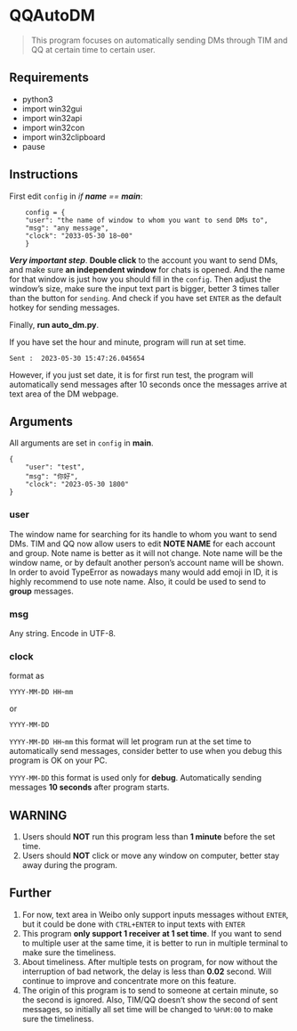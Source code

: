 # QQAutoDM

> This program focuses on automatically sending DMs through TIM and QQ at certain time to certain user.



## Requirements

- python3
- import win32gui
- import win32api
- import win32con
- import win32clipboard
- pause



## Instructions

First edit  `config` in *if ____name____ == ____main____*:

```
    config = {
    "user": "the name of window to whom you want to send DMs to",
    "msg": "any message",
    "clock": "2033-05-30 18~00"
    }
```

***Very important step***. **Double click** to the account you want to send DMs, and make sure **an independent window** for chats is opened. And the name for that window is just how you should fill in the `config`. Then adjust the window’s size, make sure the input text part is bigger, better 3 times taller than the button for `sending`. And check if you have set `ENTER` as the default hotkey for sending messages.

Finally, **run auto_dm.py**.

If you have set the hour and minute, program will run at set time.

```
Sent :  2023-05-30 15:47:26.045654
```

However, if you just set date, it is for first run test, the program will automatically send messages after 10 seconds once the messages arrive at text area of the DM webpage.



## Arguments

All arguments are set in `config` in __main__.

```
{
    "user": "test",
    "msg": "你好",
    "clock": "2023-05-30 1800"
}
```

### user

The window name for searching for its handle to whom you want to send DMs. TIM and QQ now allow users to edit **NOTE NAME** for each account and group.  Note name is better as it will not change. Note name will be the window name, or by default another person’s account name will be shown. In order to avoid TypeError as nowadays many would add emoji in ID, it is highly recommend to use note name. Also, it could be used to send to **group** messages.

### msg

Any string. Encode in UTF-8.

### clock

format as

`YYYY-MM-DD HH~mm`

or

`YYYY-MM-DD`

`YYYY-MM-DD HH~mm` this format will let program run at the set time to automatically send messages, consider better to use when you debug this program is OK on your PC.

`YYYY-MM-DD` this format is used only for **debug**. Automatically sending messages **10 seconds** after program starts.



## WARNING

1. Users should **NOT** run this program less than **1 minute** before the set time.
2. Users should **NOT** click or move any window on computer, better stay away during the program.



## Further

1. For now, text area in Weibo only support inputs messages without `ENTER`, but it could be done with `CTRL+ENTER` to input texts with `ENTER`
2. This program **only support 1 receiver at 1 set time**. If you want to send to multiple user at the same time, it is better to run in multiple terminal to make sure the timeliness.
3. About timeliness. After multiple tests on program, for now without the interruption of bad network, the delay is less than **0.02** second. Will continue to improve and concentrate more on this feature.
4. The origin of this program is to send to someone at certain minute, so the second is ignored. Also, TIM/QQ doesn’t show the second of sent messages, so initially all set time will be changed to `%H%M:00` to make sure the timeliness.